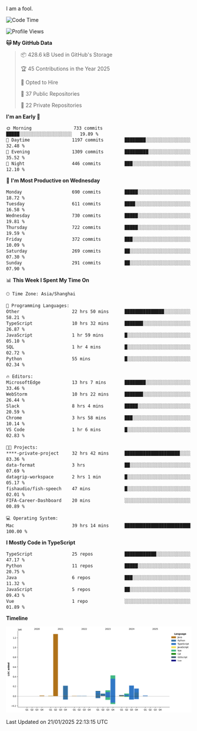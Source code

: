 I am a fool.

<!--START_SECTION:waka-->
![Code Time](http://img.shields.io/badge/Code%20Time-2%2C463%20hrs%2053%20mins-blue)

![Profile Views](http://img.shields.io/badge/Profile%20Views-1-blue)

**🐱 My GitHub Data** 

> 📦 428.6 kB Used in GitHub's Storage 
 > 
> 🏆 45 Contributions in the Year 2025
 > 
> 💼 Opted to Hire
 > 
> 📜 37 Public Repositories 
 > 
> 🔑 22 Private Repositories 
 > 
**I'm an Early 🐤** 

```text
🌞 Morning                733 commits         █████░░░░░░░░░░░░░░░░░░░░   19.89 % 
🌆 Daytime                1197 commits        ████████░░░░░░░░░░░░░░░░░   32.48 % 
🌃 Evening                1309 commits        █████████░░░░░░░░░░░░░░░░   35.52 % 
🌙 Night                  446 commits         ███░░░░░░░░░░░░░░░░░░░░░░   12.10 % 
```
📅 **I'm Most Productive on Wednesday** 

```text
Monday                   690 commits         █████░░░░░░░░░░░░░░░░░░░░   18.72 % 
Tuesday                  611 commits         ████░░░░░░░░░░░░░░░░░░░░░   16.58 % 
Wednesday                730 commits         █████░░░░░░░░░░░░░░░░░░░░   19.81 % 
Thursday                 722 commits         █████░░░░░░░░░░░░░░░░░░░░   19.59 % 
Friday                   372 commits         ███░░░░░░░░░░░░░░░░░░░░░░   10.09 % 
Saturday                 269 commits         ██░░░░░░░░░░░░░░░░░░░░░░░   07.30 % 
Sunday                   291 commits         ██░░░░░░░░░░░░░░░░░░░░░░░   07.90 % 
```


📊 **This Week I Spent My Time On** 

```text
🕑︎ Time Zone: Asia/Shanghai

💬 Programming Languages: 
Other                    22 hrs 50 mins      ███████████████░░░░░░░░░░   58.21 % 
TypeScript               10 hrs 32 mins      ███████░░░░░░░░░░░░░░░░░░   26.87 % 
JavaScript               1 hr 59 mins        █░░░░░░░░░░░░░░░░░░░░░░░░   05.10 % 
SQL                      1 hr 4 mins         █░░░░░░░░░░░░░░░░░░░░░░░░   02.72 % 
Python                   55 mins             █░░░░░░░░░░░░░░░░░░░░░░░░   02.34 % 

🔥 Editors: 
MicrosoftEdge            13 hrs 7 mins       ████████░░░░░░░░░░░░░░░░░   33.46 % 
WebStorm                 10 hrs 22 mins      ███████░░░░░░░░░░░░░░░░░░   26.44 % 
Slack                    8 hrs 4 mins        █████░░░░░░░░░░░░░░░░░░░░   20.59 % 
Chrome                   3 hrs 58 mins       ███░░░░░░░░░░░░░░░░░░░░░░   10.14 % 
VS Code                  1 hr 6 mins         █░░░░░░░░░░░░░░░░░░░░░░░░   02.83 % 

🐱‍💻 Projects: 
****-private-project     32 hrs 42 mins      █████████████████████░░░░   83.36 % 
data-format              3 hrs               ██░░░░░░░░░░░░░░░░░░░░░░░   07.69 % 
datagrip-workspace       2 hrs 1 min         █░░░░░░░░░░░░░░░░░░░░░░░░   05.17 % 
fishaudio/fish-speech    47 mins             █░░░░░░░░░░░░░░░░░░░░░░░░   02.01 % 
FIFA-Career-Dashboard    20 mins             ░░░░░░░░░░░░░░░░░░░░░░░░░   00.89 % 

💻 Operating System: 
Mac                      39 hrs 14 mins      █████████████████████████   100.00 % 
```

**I Mostly Code in TypeScript** 

```text
TypeScript               25 repos            ████████████░░░░░░░░░░░░░   47.17 % 
Python                   11 repos            █████░░░░░░░░░░░░░░░░░░░░   20.75 % 
Java                     6 repos             ███░░░░░░░░░░░░░░░░░░░░░░   11.32 % 
JavaScript               5 repos             ██░░░░░░░░░░░░░░░░░░░░░░░   09.43 % 
Vue                      1 repo              ░░░░░░░░░░░░░░░░░░░░░░░░░   01.89 % 
```



**Timeline**

![Lines of Code chart](https://raw.githubusercontent.com/VeejaLiu/VeejaLiu/master/assets/bar_graph.png)


 Last Updated on 21/01/2025 22:13:15 UTC
<!--END_SECTION:waka-->
